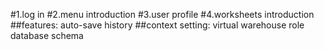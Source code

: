#1.log in
#2.menu introduction
#3.user profile
#4.worksheets introduction
##features:
	auto-save
	history
##context setting:
	virtual warehouse
	role
	database
	schema
